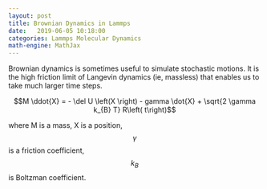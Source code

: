 ```yaml
---
layout: post
title: Brownian Dynamics in Lammps
date:   2019-06-05 10:18:00
categories: Lammps Molecular Dynamics
math-engine: MathJax
---
```


<script src="https://cdn.mathjax.org/mathjax/latest/MathJax.js?config=TeX-AMS-MML_HTMLorMML" type="text/javascript">
</script>

Brownian dynamics is sometimes useful to simulate stochastic motions.
It is the high friction limit of Langevin dynamics (ie, massless) that enables us to take much larger time steps.

$$M \ddot{X} = - \del U \left(X \right) - gamma \dot{X} + \sqrt{2 \gamma k_{B} T} R\left( t\right)$$

where M is a mass, X is a position, $$\gamma$$ is a friction coefficient, $$k_{B}$$ is Boltzman coefficient.